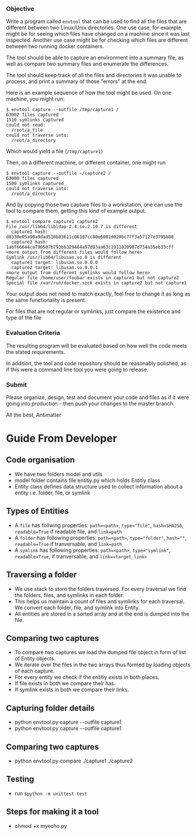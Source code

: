 
### Objective

Write a program called `envtool` that can be used to find all 
the files that are different between two Linux/Unix directories. 
One use case, for example, might be for seeing which files have changed 
on a machine since it was last inspected. Another use case might be for 
checking which files are different between two running docker containers.

The tool should be able to capture an environment into a summary file,
as well as compare two summary files and enumerate the differences.

The tool should keep track of all the files and directories it was
unable to process, and print a summary of those "errors" at the end.

Here is an example sequence of how the tool might be used. 
On one machine, you might run:

```
$ envtool capture --outfile /tmp/capture1 /
63002 files captured
1510 symlinks captured
could not read:
  /root/a_file
could not traverse into:
  /root/a_directory
```

Which would yield a file (`/tmp/capture1`)

Then, on a different machine, or different container, one might run

```
$ envtool capture --outfile ~/capture2 /
63000 files captured
1500 symlinks captured
could not traverse into:
  /root/a_directory
```

And by copying those two capture files to a workstation, one can use the tool
to compare them, getting this kind of example output.

```
$ envtool compare capture1 capture2
File /usr/lib64/libldap-2.4.so.2.10.7 is different 
  capture1 hash: d8330e05a90a9dad518b83611c06187cc80e6081d020bc77f3a57127e3795b88 
  capture2 hash: 1abf66644ca790507b793bb329464a97d93aa63c1911020907d754a35eb33cff
<more output from different files would follow here>
Symlink /usr/lib64/libusan.so.0 is different
  capture1 target: libusan.so.0.0.0
  capture2 target: libusan.so.0.0.1
<more output from different symlinks would follow here>
Regular file /home/user/foobar exists in capture1 but not capture2
Special file /var/run/docker.sock exists in capture2 but not capture1
```

Your output does not need to match exactly, feel free to change it as long as 
the same functionality is present.

For files that are not regular or symlinks, just compare the existence 
and type of the file

### Evaluation Criteria

The resulting program will be evaluated based on how well the code
meets the stated requirements.

In addition, the tool and code repository should be reasonably polished, 
as if this were a command line tool you were going to release. 

### Submit

Please organize, design, test and document your code and files as if it were
going into production - then push your changes to the master branch.

All the best,
Antimatter

# Guide From Developer

## Code organisation

* We have two folders model and utils
* model folder contains file entitiy.py which holds Entitiy class
* Entity class defines data structure used to collect information about a entity i.e. folder, file, or symlink

## Types of Entities
* A `file` has follwing properties: `path=<path>`, `type="file"`, `hash=SHA256`, `readable=True` if readable file, and `link=path`
* A `folder` has following properties: `path=<path>`, `type="folder"`, `hash=""`, `readable=True` if tranversable, and `link=path`
* A `symlink` has following properties: `path=<path>`, `type="symlink"`, `readable=True`, if tranversable, and `link=<target_link>`

## Traversing a folder
* We use stack to store the folders traversed. For every traversal we find the folders, files, and symlinks in each folder.
* This helps us maintain a count of files and symlinks for each traversal. We convert each folder, file, and symlink into Entity.
* All entities are stored in a sorted array and at the end is dumped into the file.

## Comparing two captures
* To compare two captures we load the dumped file object in form of list of Entity objects.
* We iterate over the files in the two arrays thus formed by loading objects of each capture.
* For every entity we check if the entitiy exists in both places.
* If file exists in both we compare their has.
* If symlink exists in both we compare their links.

## Capturing folder details
* python envtool.py capture --outfile capture1
* python envtool.py capture --outfile capture1

## Comparing two captures
* python envtool.py compare ./capture1 ./capture2

## Testing
* run `$python -m unittest test`

## Steps for making it a tool
* chmod +x myecho.py
